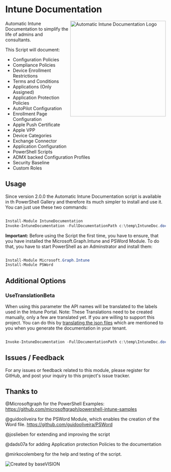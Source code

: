 # Intune Documentation

<img align="right" src="https://github.com/ThomasKur/IntuneDocumentation/raw/master/Logo/IntuneDocumentationLogo.png" width="300px" alt="Automatic Intune Documentation Logo">Automatic Intune Documentation to simplify the life of admins and consultants.

This Script will document:

- Configuration Policies
- Compliance Policies
- Device Enrollment Restrictions
- Terms and Conditions
- Applications (Only Assigned)
- Application Protection Policies
- AutoPilot Configuration
- Enrollment Page Configuration
- Apple Push Certificate
- Apple VPP
- Device Categories
- Exchange Connector
- Application Configuration
- PowerShell Scripts
- ADMX backed Configuration Profiles
- Security Baseline
- Custom Roles

## Usage

Since version 2.0.0 the Automatic Intune Documentation script is available in th PowerShell Gallery and therefore its much simpler to install and use it. You can just use these two commands:

```powershell

Install-Module IntuneDocumentation
Invoke-IntuneDocumentation -FullDocumentationPath c:\temp\IntuneDoc.docx

```

**Important:** Before using the Script the first time, you have to ensure, that you have installed the Microsoft.Graph.Intune and PSWord Module. To do that, you have to start PowerShell as an Adminstrator and install them:

```powershell

Install-Module Microsoft.Graph.Intune
Install-Module PSWord

```

## Additional Options

### UseTranslationBeta

When using this parameter the API names will be translated to the labels used in the Intune Portal.
Note:
These Translations need to be created manually, only a few are translated yet. If you are willing
to support this project. You can do this by [translating the json files](https://github.com/ThomasKur/IntuneDocumentation/blob/master/AddTranslation.md) which are mentioned to you when you generate the documentation in your tenant.

```powershell

Invoke-IntuneDocumentation -FullDocumentationPath c:\temp\IntuneDoc.docx -UseTranslationBeta

```

## Issues / Feedback

For any issues or feedback related to this module, please register for GitHub, and post your inquiry to this project's issue tracker.

## Thanks to

@Microsoftgraph for the PowerShell Examples: <https://github.com/microsoftgraph/powershell-intune-samples>

@guidooliveira for the PSWord Module, which enables the creation of the Word file. <https://github.com/guidooliveira/PSWord>

@joslieben for extending and improving the script

@dads07a for adding Application protection Policies to the documentation

@mirkocolemberg for the help and testing of the script.

![Created by baseVISION](https://www.basevision.ch/wp-content/uploads/2015/12/baseVISION-Logo_RGB.png)
